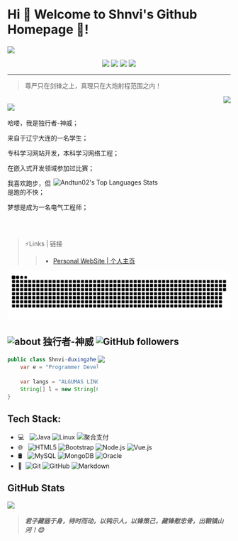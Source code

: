 # Hi 🎉 Welcome to Shnvi's Github Homepage 👋!

<img src="https://readme-typing-svg.herokuapp.com/?lines=Welcome%20to%20my%20homepage,excellent%20developer!!!%20;Hello%20Github、Hello%20World!&font=Roboto" align = "center" />

<div align= "center">
<p>
<img src="https://img.shields.io/static/v1?label=Program&message=Java&color=blue"/>
<a href="https://blog.csdn.net/qq_45796667?spm=1018.2226.3001.5343"><img src="https://img.shields.io/static/v1?label=Blog&message=CSDN&color=red"/></a>
<a href="https://www.xixihaha.tech"><img src="https://img.shields.io/static/v1?label=Home&message=HomePage&color=cyan"/></a>
<img src="https://visitor-badge.glitch.me/badge?page_id=https://github.com/sunyuan686&right_color=red" />
</p>
</div>

- - -

>尊严只在剑锋之上，真理只在大炮射程范围之内！

<a href="#">
  <img align="right" src="https://github-readme-stats.vercel.app/api?username=Shnvi-duxingzhe&show_icons=true&hide_border=false&icon_color=ffb90f&title_color=586069&count_private=true&include_all_commits=true">
</a>

<br>

<img src="https://raw.githubusercontent.com/Shnvi-duxingzhe/Shnvi-duxingzhe/master/gifs/Hi.gif" width="35px">

哈喽，我是独行者-神威；

来自于辽宁大连的一名学生；

专科学习网站开发，本科学习网络工程；

在嵌入式开发领域参加过比赛；

<a href="#">
  <img align="right" alt="Andtun02's Top Languages Stats" src="https://github-readme-stats.vercel.app/api/top-langs/?username=Shnvi-duxingzhe&hide=smalltalk&theme=buefy&layout=compact&hide_border=true" width="400"/>
</a>

我喜欢跑步，但是跑的不快；

梦想是成为一名电气工程师；

<br>
<br>




>⚡Links | 链接
>>* [Personal WebSite | 个人主页](#)

![](https://raw.githubusercontent.com/Shnvi-duxingzhe/Shnvi-duxingzhe/main/assets/github-contribution-grid-snake.svg)

## <img width="45" alt="about" src="https://raw.github.com/elizarov/elizarov/master/about.png"> 独行者-神威  <img alt="GitHub followers" src="https://img.shields.io/github/followers/NicoNicoNi-Host?style=social" />

[^_^]:
    commentted-out contents
    should be shift to right by four spaces (`>>`).
    几种有趣markdown的注释方法:https://www.jianshu.com/p/9be87e7e15bf
    GIF图床链接:
    https://raw.githubusercontent.com/NicoNicoNi-Host/imageHost/master/img2/202111122126603.gif
    https://niconicoli.com/imageHost/img2/202111122126603.gif
    
    
<img align="right" width="300" src="https://i.imgur.com/ugWb6BU.gif" />

```java
public class Shnvi-duxingzhe (){
    var e = "Programmer Developer";
 
    var langs = "ALGUMAS LINGUAGENS";
    String[] l = new String[6] {"JAVA", "C", "JavaScript", "Kotlin", "Python", "Linux"};
}
```

## **Tech Stack:**  

- 💻 &#160; ![Java](https://img.shields.io/badge/-Java-333333?style=flat&logo=Java&logoColor=007396)
![Linux](https://img.shields.io/badge/-Linux-333333?style=flat&logo=Linux&logoColor=FCC624)
![聚合支付](https://img.shields.io/badge/-聚合支付-333333?style=flat&logo=payoneer&logoColor=FF4800)
- 🌐 &#160; ![HTML5](https://img.shields.io/badge/-HTML5-333333?style=flat&logo=HTML5)
![Bootstrap](https://img.shields.io/badge/-Bootstrap-333333?style=flat&logo=bootstrap&logoColor=563D7C)
![Node.js](https://img.shields.io/badge/-Node.js-333333?style=flat&logo=node.js)
![Vue.js](https://img.shields.io/badge/-VueJS-333333?style=flat&logo=Vue.js)
- 🛢 &#160; ![MySQL](https://img.shields.io/badge/-MySQL-333333?style=flat&logo=mysql)
![MongoDB](https://img.shields.io/badge/-MongoDB-333333?style=flat&logo=mongodb)
![Oracle](https://img.shields.io/badge/-Oracle-333333?style=flat&logo=Oracle)
- 🔧 &#160;![Git](https://img.shields.io/badge/-Git-333333?style=flat&logo=git)
![GitHub](https://img.shields.io/badge/-GitHub-333333?style=flat&logo=github)
![Markdown](https://img.shields.io/badge/-Markdown-333333?style=flat&logo=markdown)

<!-- 
## **最常访问**

- [仓库容量](https://github.com/settings/repositories)
- [博客_短域名com](https://niconicoli.com)
- [博客_短域名me](https://niconicoli.me)
- [博客](https://niconiconi-host.github.io)
- [✏️✏️Java软件工程师简历](https://github.com/JoeyBling/cv)
 -->

## **GitHub Stats**
<!-- ![](https://github-profile-summary-cards.vercel.app/api/cards/profile-details?username=Shnvi-duxingzhe&theme=monokai) -->
![](https://github-profile-summary-cards.vercel.app/api/cards/profile-details?username=Shnvi-duxingzhe)


> ***君子藏器于身，待时而动，以钝示人，以锋策己，藏锋慰忠骨，出鞘镇山河！😊***




